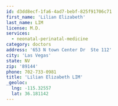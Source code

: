 ```yaml
---
id: d3dd8ecf-1fa6-4ad7-bebf-825f91706c71
first_name: 'Lilian Elizabeth'
last_name: LIM
license: M.D.
services:
  - neonatal-perinatal-medicine
category: doctors
address: '653 N town Center Dr  Ste 112'
city: 'Las Vegas'
state: NV
zip: '89144'
phone: 702-733-0981
title: 'Lilian Elizabeth LIM'
_geoloc:
  lng: -115.32557
  lat: 36.181142
---
```

